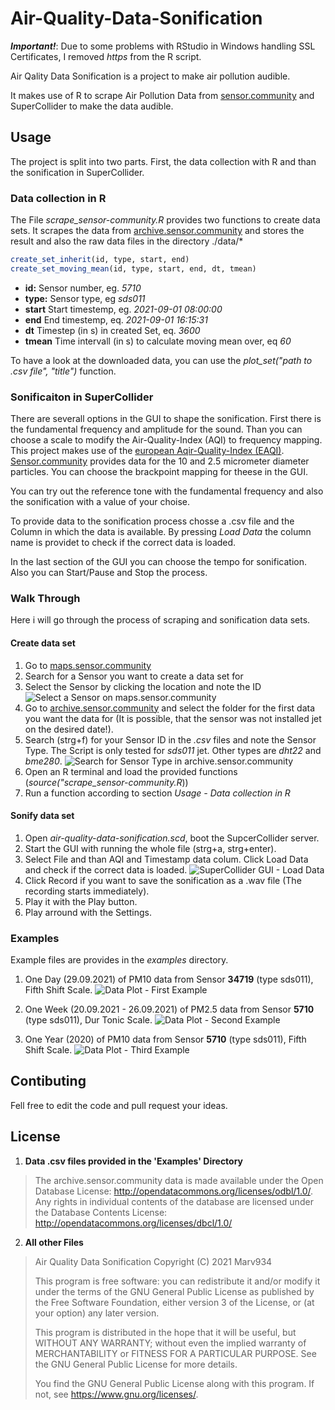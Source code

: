 # Air-Quality-Data-Sonification

***Important!***: Due to some problems with RStudio in Windows handling SSL Certificates, I removed *https* from the R script.

Air Qality Data Sonification is a project to make air pollution audible.

It makes use of R to scrape Air Pollution Data from [sensor.community](https://sensor.community) and SuperCollider to make the data audible.

## Usage

The project is split into two parts. First, the data collection with R and than the sonification in SuperCollider.

### Data collection in R

The File *scrape_sensor-community.R* provides two functions to create data sets. It scrapes the data from [archive.sensor.community](https://archive.sensor.community/) and stores the result and also the raw data files in the directory ./data/*

```R
create_set_inherit(id, type, start, end)
create_set_moving_mean(id, type, start, end, dt, tmean)
```

- **id:** Sensor number, eg. *5710*
- **type:** Sensor type, eg *sds011*
- **start** Start timestemp, eg. *2021-09-01 08:00:00*
- **end** End timestemp, eq. *2021-09-01 16:15:31*
- **dt** Timestep (in s) in created Set, eq. *3600*
- **tmean** Time intervall (in s) to calculate moving mean over, eq *60*

To have a look at the downloaded data, you can use the *plot_set("path to .csv file", "title")* function.

### Sonificaiton in SuperCollider

There are severall options in the GUI to shape the sonification. First there is the fundamental frequency and amplitude for the sound. Than you can choose a scale to modify the Air-Quality-Index (AQI) to frequency mapping. This project makes use of the [european Aqir-Quality-Index (EAQI)](https://airindex.eea.europa.eu). [Sensor.community](https://sensor.community) provides data for the 10 and 2.5 micrometer diameter particles. You can choose the brackpoint mapping for theese in the GUI.

You can try out the reference tone with the fundamental frequency and also the sonification with a value of your choise.

To provide data to the sonification process chosse a .csv file and the Column in which the data is available. By pressing *Load Data* the column name is providet to check if the correct data is loaded.

In the last section of the GUI you can choose the tempo for sonification. Also you can Start/Pause and Stop the process.

### Walk Through

Here i will go through the process of scraping and sonification data sets.

#### Create data set

1. Go to [maps.sensor.community](https://maps.sensor.community)
2. Search for a Sensor you want to create a data set for
3. Select the Sensor by clicking the location and note the ID
![Select a Sensor on maps.sensor.community](documentation/maps.sensor.community.png)
4. Go to [archive.sensor.community](https://archive.sensor.community) and select the folder for the first data you want the data for (It is possible, that the sensor was not installed jet on the desired date!).
5. Search (strg+f) for your Sensor ID in the *.csv* files and note the Sensor Type. The Script is only tested for *sds011* jet. Other types are *dht22* and *bme280*.
![Search for Sensor Type in archive.sensor.community](documentation/archive.sensor.community.png)
6. Open an R terminal and load the provided functions (*source("scrape_sensor-community.R*))
7. Run a function according to section *Usage - Data collection in R*

#### Sonify data set
1. Open *air-quality-data-sonification.scd*, boot the SupcerCollider server.
2. Start the GUI with running the whole file (strg+a, strg+enter).
3. Select File and than AQI and Timestamp data colum. Click Load Data and check if the correct data is loaded.
![SuperCollider GUI - Load Data](documentation/SC-GUI_load-data.png)
4. Click Record if you want to save the sonification as a .wav file (The recording starts immediately).
5. Play it with the Play button.
6. Play arround with the Settings.

### Examples

Example files are provides in the *examples* directory.
1. One Day (29.09.2021) of PM10 data from Sensor **34719** (type sds011), Fifth Shift Scale.
![Data Plot - First Example](examples/2021-09-29_sds011_sensor_34719/Day-2021-09-29_ID-34719_Type-sds011.png)

2. One Week (20.09.2021 - 26.09.2021) of PM2.5 data from Sensor **5710** (type sds011), Dur Tonic Scale.
![Data Plot - Second Example](examples/2021-09-20_2021-09-26_sds011_sensor_5710/Week-2021-09-20_2021-09-26_ID-5710_Type-sds011.png)

3. One Year (2020) of PM10 data from Sensor **5710** (type sds011), Fifth Shift Scale.
![Data Plot - Third Example](examples/2020_sds011_sensor_5710/Year-2020_ID-5710_Type-sds011.png)

## Contibuting
Fell free to edit the code and pull request your ideas.

## License

1. **Data .csv files provided in the 'Examples' Directory**
> The archive.sensor.community data is made available under the Open Database License: <http://opendatacommons.org/licenses/odbl/1.0/>. Any rights in individual contents of the database are licensed under the Database Contents License: <http://opendatacommons.org/licenses/dbcl/1.0/>
2. **All other Files**
>Air Quality Data Sonification
>Copyright (C) 2021  Marv934
>
>This program is free software: you can redistribute it and/or modify it under the terms of the GNU General Public License as published by the Free Software Foundation, either version 3 of the License, or (at your option) any later version.
>
>This program is distributed in the hope that it will be useful, but WITHOUT ANY WARRANTY; without even the implied warranty of MERCHANTABILITY or FITNESS FOR A PARTICULAR PURPOSE.  See the GNU General Public License for more details.
>
> You find the GNU General Public License along with this program.  If not, see <https://www.gnu.org/licenses/>.

